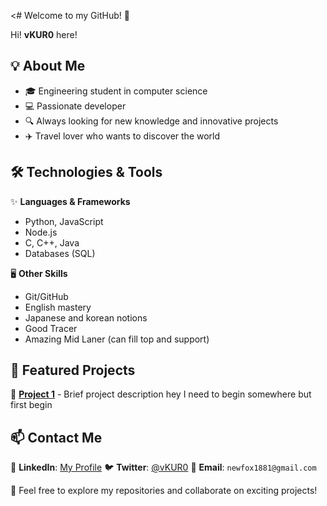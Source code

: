 <# Welcome to my GitHub! 👋

Hi! **vKUR0** here!

## 💡 About Me

- 🎓 Engineering student in computer science
- 💻 Passionate developer
- 🔍 Always looking for new knowledge and innovative projects
- ✈️  Travel lover who wants to discover the world

## 🛠️ Technologies & Tools

✨ **Languages & Frameworks**
- Python, JavaScript
- Node.js
- C, C++, Java
- Databases (SQL)

🖥️ **Other Skills**
- Git/GitHub
- English mastery
- Japanese and korean notions
- Good Tracer
- Amazing Mid Laner (can fill top and support)

## 📌 Featured Projects

🔹 **[Project 1](#)** - Brief project description
hey I need to begin somewhere but first begin

## 📫 Contact Me

💼 **LinkedIn**: [My Profile](#)
🐦 **Twitter**: [@vKUR0](#)
📧 **Email**: `newfox1881@gmail.com`

🚀 Feel free to explore my repositories and collaborate on exciting projects!
